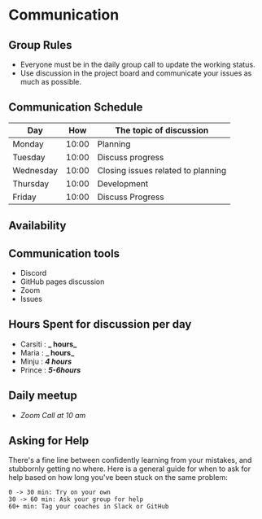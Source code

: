 # Communication

## Group Rules

<!-- any general rules you'd like to set for your group? -->

- Everyone must be in the daily group call to update the working status.
- Use discussion in the project board and communicate your issues as much as
  possible.

## Communication Schedule

| Day       |  How  | The topic of discussion            |
| --------- | :---: | ---------------------------------- |
| Monday    | 10:00 | Planning                           |
| Tuesday   | 10:00 | Discuss progress                   |
| Wednesday | 10:00 | Closing issues related to planning |
| Thursday  | 10:00 | Development                        |
| Friday    | 10:00 | Discuss Progress                   |

## Availability

## Communication tools

- Discord
- GitHub pages discussion
- Zoom
- Issues

## Hours Spent for discussion per day

- Carsiti : **_ hours_**
- Maria : **_ hours_**
- Minju : **_4 hours_**
- Prince : **_5-6hours_**

## Daily meetup

- _Zoom Call at 10 am_

## Asking for Help

There's a fine line between confidently learning from your mistakes, and
stubbornly getting no where. Here is a general guide for when to ask for help
based on how long you've been stuck on the same problem:

    0 -> 30 min: Try on your own
    30 -> 60 min: Ask your group for help
    60+ min: Tag your coaches in Slack or GitHub
